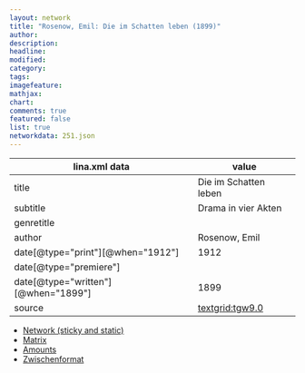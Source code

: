```yaml
---
layout: network
title: "Rosenow, Emil: Die im Schatten leben (1899)"
author:
description:
headline:
modified:
category:
tags:
imagefeature: 
mathjax: 
chart: 
comments: true
featured: false
list: true
networkdata: 251.json
---
```

lina.xml data  | value
------------- | -------------
title|Die im Schatten leben
subtitle|Drama in vier Akten
genretitle|
author|Rosenow, Emil
date[@type="print"][@when="1912"]|1912
date[@type="premiere"]|
date[@type="written"][@when="1899"]|1899
source|[textgrid:tgw9.0](https://textgridlab.org/1.0/tgcrud-public/rest/textgrid:tgw9.0/data)



* [Network (sticky and static)](/linas/network251)
* [Matrix](/linas/matrix251)
* [Amounts](/linas/amount251)
* [Zwischenformat](/linas/lina251 )

